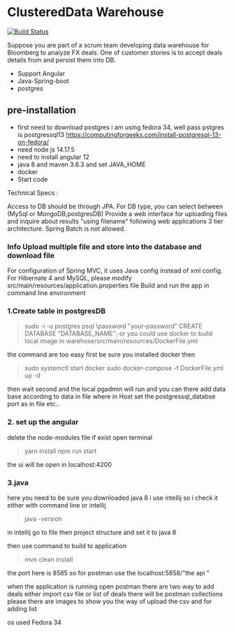 # ClusteredData Warehouse 


[![Build Status](https://travis-ci.org/joemccann/dillinger.svg?branch=master)](https://travis-ci.org/joemccann/dillinger)

Suppose you are part of a scrum team developing data warehouse for Bloomberg to analyze FX deals. One of customer stories is to accept deals details from and persist them into DB. 

- Support Angular
- Java-Spring-boot
- postgres

## pre-installation

- first need to download postgres i am using fedora 34, well pass pstgres is postgressql13 https://computingforgeeks.com/install-postgresql-13-on-fedora/
- need node js 14.17.5
- need to install angular 12
- java 8 and maven 3.6.3 and set JAVA_HOME
- docker 
- Start code

Technical Specs :

Access to DB should be through JPA. For DB type, you can select between (MySql or MongoDB,postgresDB) Provide a web interface for uploading files and inquire about results "using filename" following web applications 3 tier architecture. Spring Batch is not allowed.

### Info Upload multiple file and store into the database and download file

For configuration of Spring MVC, it uses Java config instead of xml config. For Hibernate 4 and MySQL, please modify src/main/resources/application.properties file Build and run the app in command line environment

### 1.Create table in postgresDB
> sudo -i -u postgres
> psql
> \password 
> "your-password"
> CREATE DATABASE "DATABASE_NAME";
 or you could use docker to build local image in warehose/src/main/resources/DockerFile.yml
 
 the command are too easy first be sure you installed docker then 
 > sudo systemctl start docker 
 > sudo docker-compose -f DockerFile.yml up -d
 
 
 then wait second and the local pgadmin will run and you can there add data base 
 according to data in file where in Host set the postgressql_databse
 port as in file 
 etc..
 
### 2. set up the angular 
delete the node-modules file if exist
open terminal 
> yarn install 
> npm run start 

the ui will be open in localhost:4200


### 3.java

here you need to be sure you downloaded java 8 i use intellij 
so i check it either with command line or intellij 
> java -version

in intellij go to file then project structure and set it to java 8

then use  command to build to application 

> mvn clean install
 
 the port here is 8585 so for postman use the localhost:5858/"the api "

when the application is running open postman there are two way to add deals either import csv file or list of deals there will be postman collections
please there are images to show you the way of upload the csv 
and for adding list 


os used Fedora 34 
